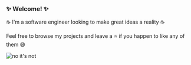 ### ✨ Welcome! ✨ 

☕️ I'm a software engineer looking to make great ideas a reality ☕️

Feel free to browse my projects and leave a ⭐️ if you happen to like any of them 😅

![no it's not](https://media1.giphy.com/media/GajHTHXHb5kEz6eJ1W/giphy.gif)


<!--
**imhappyfor/imhappyfor** is a ✨ _special_ ✨ repository because its `README.md` (this file) appears on your GitHub profile.

Here are some ideas to get you started:

- 🔭 I’m currently working on ...
- 🌱 I’m currently learning ...
- 👯 I’m looking to collaborate on ...
- 🤔 I’m looking for help with ...
- 💬 Ask me about ...
- 📫 How to reach me: ...
- 😄 Pronouns: ...
- ⚡ Fun fact: ...
-->


